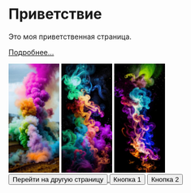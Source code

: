<html lang="en">
<head>
<meta charset="UTF-8">
<meta name="viewport" content="width=device-width, initial-scale=1.0">
<title>Welcome to My Page</title>
<link rel="stylesheet" href="styles.css">
</head>
<body>

<div id="main">
  <h1>Приветствие</h1>
  <p>Это моя приветственная страница.</p>
  <p><a href="#">Подробнее...</a></p>

  <!-- Картинки -->
  <img src="y_2024m_6d_25h_14m_39s_53.jpg" alt="Image 1" width=100>
  <img src="y_2024m_6d_25h_14m_42s_46.jpg" alt="Image 2" width=100>
  <img src="y_2024m_6d_25h_14m_46s_23.jpg" alt="Image 2" width=100>
  


  <!-- Кнопки -->
  <a href="index1.html" target="_blank">
  <button>Перейти на другую страницу</button>
  </a>
  <button>Кнопка 1</button>
  <button>Кнопка 2</button>
</div>

<script src="scripts.js"></script>
</body></html>

